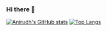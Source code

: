 ### Hi there 👋

[![Anirudh's GitHub stats](https://github-readme-stats.vercel.app/api?username=AniGP)](https://github.com/anuraghazra/github-readme-stats)
[![Top Langs](https://github-readme-stats.vercel.app/api/top-langs/?username=AniGP)](https://github.com/anuraghazra/github-readme-stats)
<!--
**AniGP/AniGP** is a ✨ _special_ ✨ repository because its `README.md` (this file) appears on your GitHub profile.

Here are some ideas to get you started:

- 🔭 I’m currently working on ...
- 🌱 I’m currently learning ...
- 👯 I’m looking to collaborate on ...
- 🤔 I’m looking for help with ...
- 💬 Ask me about ...
- 📫 How to reach me: ...
- 😄 Pronouns: ...
- ⚡ Fun fact: ...
-->


